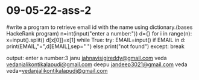 # 09-05-22-ass-2
#write a program to retrieve email id with the name using dictionary.(bases HackeRank program)
n=int(input("enter a number:"))
d={}
for i in range(n):
    x=input().split()
    d[x[0]]=x[1]
while True:
    try:
       EMAIL=input() 
       if EMAIL in d:
          print(EMAIL,"=",d[EMAIL],sep=" ")
       else:print("not found")
    except:
        break
        
        
output:
enter a number:3
janu jahnavisigireddy@gmail.com
veda vedanjalikontikalapudi@gmail.com
deepu jandeep3021@gmail.com
veda
veda=vedanjalikontikalapudi@gmail.com
